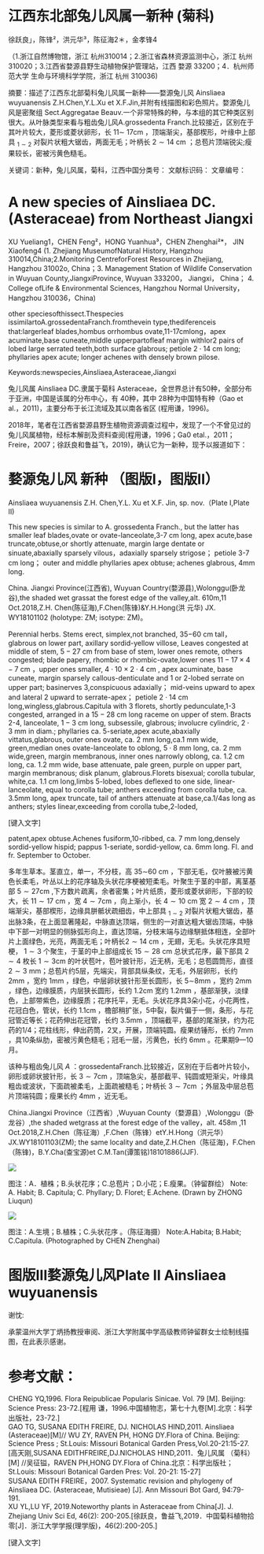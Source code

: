 # 江西东北部兔儿风属一新种 (菊科)

徐跃良」，陈锋²，洪元华³，陈征海2＊，金孝锋4

（1.浙江自然博物馆，浙江 杭州310014；2.浙江省森林资源监测中心，浙江 杭州310020；3.江西省婺源县野生动植物保护管理站，江西 婺源 33200；4．杭州师范大学 生命与环境科学学院，浙江 杭州 310036)

摘要：描述了江西东北部菊科兔儿风属一新种——婺源兔儿风 Ainsliaea wuyuanensis Z.H.Chen,Y.L.Xu et X.F.Jin,并附有线描图和彩色照片。婺源兔儿风是密聚组 Sect.Aggregatae Beauv.一个非常特殊的种，与本组的其它种类区别很大。从叶脉类型来看与粗齿兔儿风A.grossedenta Franch.比较接近，区别在于其叶片较大，菱形或菱状卵形，长 $1 1 \sim$ $1 7 \mathrm { c m }$ ，顶端渐尖，基部楔形，叶缘中上部具 $_ { 1 \sim 2 }$ 对裂片状粗大锯齿，两面无毛；叶柄长 $2 \sim 1 4 \ \mathrm { c m }$ ；总苞片顶端锐尖;瘦果较长，密被污黄色糙毛。

关键词：新种，兔儿风属，菊科，江西中国分类号： 文献标识码： 文章编号：

# A new species of Ainsliaea DC. (Asteraceae) from Northeast Jiangxi

XU Yueliang1，CHEN Feng²，HONG Yuanhua³，CHEN Zhenghai²\*， JIN Xiaofeng4 (1. Zhejiang MuseumofNatural History, Hangzhou 310014,China;2.Monitoring CentreforForest Resources in Zhejiang, Hangzhou 31002o, China；3. Management Station of Wildlife Conservation in Wuyuan County,JiangxiProvince, Wuyuan 333200， Jiangxi， China； 4. College ofLife & Environmental Sciences, Hangzhou Normal University，Hangzhou 310036，China)

other speciesofthissect.Thespecies issimilartoA.grossedentaFranch.fromthevein type,thediferenceis that:largerleaf blades,hombus orrhombus ovate,11-17cmlong，apex acuminate,base cuneate,middle upperpartofleaf margin withlor2 pairs of lobed large serrated teeth,both surface glabrous; petiole $2 { \cdot } 1 4 ~ \mathrm { c m }$ long; phyllaries apex acute; longer achenes with densely brown pilose.

Keywords:newspecies,Ainsliaea,Asteraceae,Jiangxi

兔儿风属 Ainsliaea DC.隶属于菊科 Asteraceae，全世界总计有50种，全部分布于亚洲，中国是该属的分布中心，有 40种，其中 28种为中国特有种（Gao et al.，2011)，主要分布于长江流域及其以南各省区 (程用谦，1996)。

2018年，笔者在江西省婺源县野生植物资源调查过程中，发现了一个不曾见过的兔儿风属植物，经标本解剖及资料查阅(程用谦，1996；Ga0 etal.，2011；Freire，2007；徐跃良和鲁益飞，2019)，确认它为一新种，现予以报道如下：

# 婺源兔儿风 新种 （图版I，图版II）

Ainsliaea wuyuanensis Z.H. Chen,Y.L. Xu et X.F. Jin, sp. nov.（Plate I,Plate II)

This new species is similar to A. grossedenta Franch., but the latter has smaller leaf blades,ovate or ovate-lanceolate,3-7 cm long, apex acute,base truncate,obtuse,or shortly attenuate, margin large dentate or sinuate,abaxially sparsely vilous，adaxially sparsely strigose； petiole 3-7 cm long； outer and middle phyllaries apex obtuse; achenes glabrous, $4 \mathrm { m m }$ long.

China. Jiangxi Province(江西省), Wuyuan Country(婺源县),Wolonggu(卧龙谷),the shaded wet grassat the forest edge of the valley,alt. 610m,11 Oct.2018,Z.H. Chen(陈征海),F.Chen(陈锋)&Y.H.Hong(洪 元华) JX. WY18101102 (holotype: ZM; isotype: ZM)。

Perennial herbs. Stems erect, simplex,not branched, $3 5 { \mathrm { - } } 6 0 ~ { \mathrm { c m } }$ tall，glabrous on lower part, axillary sordid-yellow villose, Leaves congested at middle of stem, $5 { - } 2 7 ~ \mathrm { c m }$ from base of stem, lower ones remote, others congested; blade papery, rhombic or rhombic-ovate,lower ones $1 1 { - } 1 7 \times 4 { - } 7 \ \mathrm { c m }$ ，upper ones smaller, $4 { \cdot } 1 0 \times 2 { \cdot } 4 \ \mathrm { c m }$ , apex acuminate, base cuneate, margin sparsely callous-denticulate and 1 or 2-lobed serrate on upper part; basinerves 3,conspicuous adaxially； mid-veins upward to apex and lateral 2 upward to serrate-apex； petiole $2 { \cdot } 1 4 ~ \mathrm { c m }$ long,wingless,glabrous.Capitula with 3 florets, shortly pedunculate,1-3 congested, arranged in a $1 5 { - } 2 8 ~ \mathrm { c m }$ long raceme on upper of stem. Bracts 2-4, lanceolate, $1 { - } 3 \ \mathrm { c m }$ long, subsessile, glabrous; involucre cylindric, $2 { \cdot } 3 \ \mathrm { m m }$ in diam.; phyllaries ca. 5-seriate,apex acute,abaxially vittatus,glabrous, outer ones ovate, ca. $2 ~ \mathrm { m m }$ long,ca.1 mm wide, green,median ones ovate-lanceolate to oblong, $5 { \cdot } 8 ~ \mathrm { m m }$ long, ca. $2 ~ \mathrm { m m }$ wide,green, margin membranous, inner ones narrowly oblong, ca. $1 . 2 \ \mathrm { c m }$ long, ca. $1 . 2 \ \mathrm { m m }$ wide, base attenuate, pale green, purple on upper part, margin membranous; disk planum, glabrous.Florets bisexual; corolla tubular, white,ca. $1 . 1 \ \mathrm { c m }$ long,limbs 5-lobed, lobes deflexed to one side, linear-lanceolate, equal to corolla tube; anthers exceeding from corolla tube, ca. $3 . 5 \mathrm { m m }$ long, apex truncate, tail of anthers attenuate at base,ca.1/4as long as anthers; styles linear,exceeding from corolla tube,2-loded,

[键入文字]

patent,apex obtuse.Achenes fusiform,10-ribbed, ca. $7 ~ \mathrm { m m }$ long,densely sordid-yellow hispid; pappus 1-seriate, sordid-yellow, ca. $6 \mathrm { m m }$ long. Fl. and fr. September to October.

多年生草本。茎直立，单一，不分枝，高 $3 5 \mathrm { \sim } 6 0 ~ \mathrm { c m }$ ，下部无毛，仅叶腋被污黄色长柔毛，叶丛以上的花序轴及头状花序梗被短柔毛。叶聚生于茎的中部，离茎基部 $5 { \sim } 2 7 \mathrm { c m }$ ,下方数片疏离，余者密集；叶片纸质，菱形或菱状卵形，下部的较大，长 $1 1 { \sim } 1 7 \ \mathrm { c m }$ ，宽 $4 { \sim } 7 \mathrm { c m }$ ，向上渐小，长 $4 { \sim } 1 0 \ \mathrm { c m }$ 宽 $2 { \sim } 4 ~ \mathrm { c m }$ ，顶端渐尖，基部楔形，边缘具胼骶状疏细齿，中上部具 $_ { 1 \sim 2 }$ 对裂片状粗大锯齿，基出脉3条，在上面显著隆起，中脉直达顶端，侧生的一对直达粗大锯齿顶端，中脉中下部一对明显的侧脉弧形向上，直达顶端，分枝末端与边缘駢抵体相连，全部叶片上面绿色，光亮，两面无毛；叶柄长$2 \sim 1 4 ~ \mathrm { c m }$ ，无翅，无毛。头状花序具短梗， $1 { \sim } 3$ 个聚生，于茎的中上部组成长 $1 5 { \sim } 2 8 ~ \mathrm { c m }$ 总状式花序，最下部具 $2 { \sim } 4$ 枚长 $1 { \sim } 3 \mathrm { c m }$ 的叶状苞叶，苞叶披针形，近无柄，无毛；总苞圆筒形，直径 $2 { \sim } 3$ mm；总苞片约5层，先端尖，背部具纵条纹，无毛，外层卵形，长约 $2 \mathrm { m m }$ ，宽约 $1 \mathrm { m m }$ ，绿色，中层卵状披针形至长圆形，长 $5 \mathrm { \sim } 8 \mathrm { m m }$ ，宽约 $2 \mathrm { m m }$ ，绿色，边缘膜质，内层狭长圆形，长约 $1 . 2 \mathrm { c m }$ 宽约 $1 . 2 \mathrm { m m }$ ，基部渐狭，淡绿色，上部带紫色，边缘膜质；花序托平，无毛。头状花序具3朵小花，小花两性，花冠白色，管状，长约 $1 . 1 \mathrm { c m }$ ，檐部稍扩张，5中裂，裂片偏于一侧，条形，与花冠管近等长；花药伸出花冠管，长约 $3 . 5 \mathrm { m m }$ ，顶端截平，基部的尾渐狭，约为花药的1/4；花柱线形，伸出药筒，2叉，开展，顶端钝圆。瘦果纺锤形，长约 $7 \mathrm { m m }$ ，具10条纵肋，密被污黄色糙毛；冠毛一层，污黄色，长约 $6 \mathrm { m m }$ 。花果期9—10月。

该种与粗齿兔儿风 $A$ ：grossedentaFranch.比较接近，区别在于后者叶片较小，卵形或卵状披针形，长 $3 { \sim } 7 \mathrm { c m }$ ，顶端急尖，基部截平、钝圆或短渐尖，叶缘具粗齿或波状，下面疏被柔毛，上面疏被糙毛；叶柄长 $3 { \sim } 7 \mathrm { c m }$ ；外层及中层总苞片顶端钝圆；瘦果长约 $4 \mathrm { m m }$ ，近无毛。

China.Jiangxi Province（江西省）,Wuyuan County（婺源县）,Wolonggu（卧龙谷）,the shaded wetgrass at the forest edge of the valley，alt. $4 5 8 \mathrm { m }$ ,11 Oct.2018,Z.H.Chen（陈征海）,F.Chen（陈锋）etY.H.Hong（洪元华）JX.WY18101103(ZM); the same locality and date,Z.H.Chen（陈征海)，F.Chen（陈锋)，B.Y.Cha(查宝源)et C.M.Tan(谭策铭)18101886(JJF).

![](images/ce0236f18bb39af9756882fd700e16fc97cf4a815501abe37540f1fe54d33cab.jpg)

图注：A．植株；B.头状花序；C.总苞片；D.小花；E.瘦果。（钟留群绘） Note: A. Habit; B. Capitula; C. Phyllary; D. Floret; E.Achene. (Drawn by ZHONG Liuqun)

![](images/e810d4f38b4e4f5dee53abc134535643c90d122d711d45975ec3b6a6ead6c910.jpg)

图注：A.生境；B.植株；C.头状花序 。（陈征海摄） Note:A.Habita; B.Habit; C.Capitula. (Photographed by CHEN Zhenghai)

# 图版ⅡI婺源兔儿风Plate II Ainsliaea wuyuanensis

谢忱:

承蒙温州大学丁炳扬教授审阅、浙江大学附属中学高级教师钟留群女士绘制线描图，在此表示感谢。

# 参考文献：

CHENG YQ,1996. Flora Reipublicae Popularis Sinicae. Vol. 79 [M]. Beijing: Science Press: 23-72.[程用 谦，1996.中国植物志，第七十九卷[M].北京：科学出版社，23-72.]   
GAO TG, SUSANA EDITH FREIRE, DJ. NICHOLAS HIND,2011. Ainsliaea (Asteraceae)[M]// WU ZY, RAVEN PH, HONG DY.Flora of China. Beijing: Science Press ; St.Louis: Missouri Botanical Garden Press,Vol.20-21:15-27.[高天刚,SUSANA EDITHFREIRE,DJ.NICHOLAS HIND,2011．兔儿风属 （菊科）[M] //吴征镒，RAVEN PH,HONG DY.Flora of China.北京：科学出版社；St.Louis: Missouri Botanical Garden Pres: Vol. 20-21: 15-27]   
SUSANA EDITH FREIRE，2007. Systematic revision and phylogeny of Ainsliaea DC. (Asteraceae, Mutisieae) [J]. Ann Missouri Bot Gard, 94:79-191.   
XU YL,LU YF, 2019.Noteworthy plants in Asteraceae from China[J]. J. Zhejiang Univ Sci Ed, 46(2): 200-205.[徐跃良，鲁益飞,2019．中国菊科植物拾零[J]．浙江大学学报(理学版)，46(2):200-205.]

[键入文字]